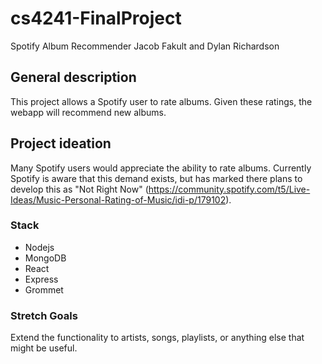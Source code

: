 # cs4241-FinalProject

Spotify Album Recommender
Jacob Fakult and Dylan Richardson

## General description

This project allows a Spotify user to rate albums. Given these ratings, the webapp will recommend new albums.

## Project ideation

Many Spotify users would appreciate the ability to rate albums. Currently Spotify is aware that this demand exists, but has marked there plans to develop this as "Not Right Now" (https://community.spotify.com/t5/Live-Ideas/Music-Personal-Rating-of-Music/idi-p/179102).

### Stack

- Nodejs
- MongoDB
- React
- Express
- Grommet

### Stretch Goals

Extend the functionality to artists, songs, playlists, or anything else that might be useful.
